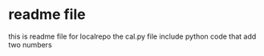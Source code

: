 # readme file 
this is readme file for localrepo
the cal.py file include python code that add two numbers